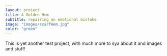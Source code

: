```yaml
---
layout: project
title: A Golden Hem 
subtitle: repairing an emotional mistake
image: "images/scarfHem.jpg"
color: "green"
---
```


This is yet another test project, with much more to sya about it and images and stuff! 